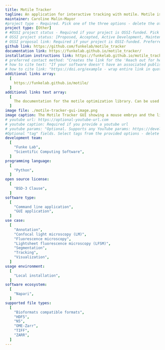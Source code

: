 ```yaml
---
title: Motile Tracker
tagline: An application for interactive tracking with motile. Motile is a library that makes it easy to solve tracking problems using optimization by framing the task as an Integer Linear Program (ILP).
maintainer: Caroline Malin-Mayor
#project type - Required. Pick one of the three options - delete the other two.
project type: [Other]
# #OSSI project status - Required if your project is OSSI-funded. Pick one option.
# OSSI project status: [Proposed, Accepted, Active Development, Maintenance]
# OSSI proposal link: Required if your project is OSSI-funded. Preferred - upload the proposal as a PDF to `public/proposals` and provide the link in the format `../../proposals/PROPOSAL.pdf`. Other option - URL to the externally hosted proposal.
github link: https://github.com/funkelab/motile_tracker
documentation link: https://funkelab.github.io/motile_tracker/
installation instructions link: https://funkelab.github.io/motile_tracker/getting_started.html#installation
# preferred contact method: "Creates the link for the 'Reach out for help' button on the project page. Encouraged if there is a preferred way for users to reach out for help other than creating an issue in the project's GitHub repo. Examples: link to Image.sc forum, or an email in the format of mailto:email@example.com."
# how to cite text: "If your software doesn't have an associated published paper or DOI, delete or comment-out this field to use your GitHub repo as the default. Otherwise, provide the citation for your software - wrap in quotes to ensure colons are interpreted correctly. "
# how to cite link: "https://doi.org/example - wrap entire link in quotes. If a DOI is not available, then delete or comment-out this field to use your GitHub repo as the default."
additional links array:
  [
    https://funkelab.github.io/motile/
  ]
additional links text array:
  [
    The documentation for the motile optimization library. Can be used to write custom costs and constraints in python.
  ]
image file: ./motile-tracker-gui-image.png
image caption: The Motile Tracker GUI showing a mouse embryo and the lineages obtained from motile tracking.
# youtube url: https://optional-youtube-url.com
# youtube caption: Required if you provide a youtube url
# youtube params: "Optional. Supports any YouTube params: https://developers.google.com/youtube/player_parameters#Parameters. See Astro Embed documentation for more guidance: https://astro-embed.netlify.app/components/youtube/#params"
#Optional "tag" fields. Select tags from the provided options - delete the options that are not applicable. If you feel another option is required to describe your project, add it and then note this in your pull request.
development team:
  [
    "Funke Lab",
    "Scientific Computing Software",
  ]
programming language:
  [
    "Python",
  ]
open source license:
  [
    "BSD-3 Clause",
  ]
software type:
  [
    "Command line application",
    "GUI application",
  ]
use case:
  [
    "Annotation",
    "Confocal light microscopy (LM)",
    "Fluorescence microscopy",
    "Lightsheet fluorescence microscopy (LFSM)",
    "Segmentation",
    "Tracking",
    "Visualization",
  ]
usage environment:
  [
    "Local installation",
  ]
software ecosystem:
  [
    "Napari",
  ]
supported file types:
  [
    "Bioformats compatible formats",
    "HDF5",
    "N5",
    "OME-Zarr",
    "TIFF",
    "ZARR",
  ]
---
```

